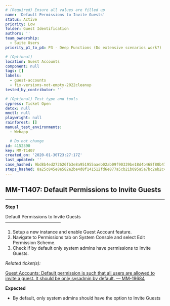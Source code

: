 ```yaml
---
# (Required) Ensure all values are filled up
name: 'Default Permissions to Invite Guests'
status: Active
priority: Low
folder: Guest Identification
authors: ''
team_ownership:
  - Suite Users
priority_p1_to_p4: P3 - Deep Functions (Do extensive scenarios work?)

# (Optional)
location: Guest Accounts
component: null
tags: []
labels:
  - guest-accounts
  - fix-versions-not-empty-2022cleanup
tested_by_contributor: ''

# (Optional) Test type and tools
cypress: Ticket Open
detox: null
mmctl: null
playwright: null
rainforest: []
manual_test_environments:
  - Webapp

  # Do not change
id: 4152390
key: MM-T1407
created_on: '2020-01-30T23:27:17Z'
last_updated: ''
case_hashed: 9bd8b4ed272626fb3e8a951955aaeb02ab09f90339be18d4b468f80b47843dede27d0ba563b13e33936d08efb1bea6ae
steps_hashed: 8a25c845e8e582e2be4d8f141512fd6e877a5cb21b095a5a7bc2eb2c4feaa9f34deb19396dfabd9aea8931e028d3b103
---
```


<!-- (Auto-generated) Based on frontmatter's "key" and "name" -->

## MM-T1407: Default Permissions to Invite Guests

---

**Step 1**

Default Permissions to Invite Guests\
–––––––––––––––––––––––––

1. Setup a new instance and enable Guest Account feature.
2. Navigate to Permissions tab on System Console and select Edit Permission Scheme.
3. Check if by default only system admins have permissions to Invite Guests.

_Related ticket(s):_

[Guest Accounts: Default permission is such that all users are allowed to invite a guest. It should be only sysadmin by default. — MM-19684](https://mattermost.atlassian.net/browse/MM-19684)

**Expected**

- By default, only system admins should have the option to Invite Guests
